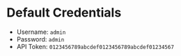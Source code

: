 # Default Credentials

- Username: `admin`
- Password: `admin`
- API Token: `0123456789abcdef0123456789abcdef01234567`
